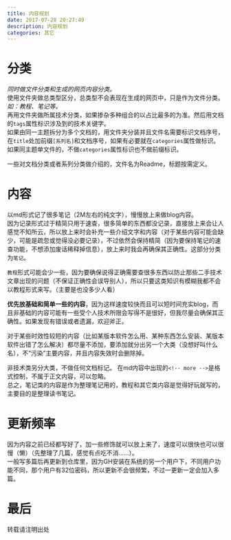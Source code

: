 ```yaml
---
title: 内容规划
date: 2017-07-28 20:27:49
description: 内容规划
categories: 其它
---
```

# 分类
_同时做文件分类和生成的网页内容分类。_  
使用文件夹做总类型区分，总类型不会表现在生成的网页中，只是作为文件分类。_如：教程、笔记等。_    
再用文件夹做所属技术分类，如果掺杂多种组合的以占比最多的为准。然后用文档的`tags`属性标识涉及到的技术关键字。  
如果由同一主题拆分为多个文档的，用文件夹分装并且文件名需要标识文档序号，在`title`处加前缀`[系列名]`和文档序号，如果有必要就在`categories`属性做标识。  
如果同主题单文件的，不做`categories`属性标识也不做前缀标识。  

一些对文档分类或者系列分类做介绍的，文件名为Readme，标题按需定义。  

# 内容
以md形式记了很多笔记（2M左右的纯文字），慢慢放上来做blog内容。  
因为记录形式过于精简只用于速查，很多简单的东西都没记录，直接放上来会让人感觉不知所云，所以放上来时会补充一些介绍文字和内容（对于某些内容可能会缺少，可能是疏忽或觉得没必要记录），不过依然会保持精简（因为要保持笔记的速查功能，不想添加废话稀释掉信息），放上来时我会再确保其正确性。这部分分类为`笔记`。

`教程`形式可能会少一些，因为要确保说得正确需要查很多东西以防止那些二手技术文章出现的问题（不保证正确性会误导别人），所以只要这类知识有模糊我都不会以教程形式来写。（主要是也没多少人看）  

**优先放基础和简单一些的内容**，因为这样速度较快而且可以短时间充实blog，而且非基础的内容可能有一些受个人技术所限会写得不是很好，但我尽量会确保其正确性。如果发现有错误或者遗漏，欢迎斧正。  

对于某些时效性较短的内容（比如某版本软件怎么用、某种东西怎么安装、某版本软件出错了怎么解决）都尽量不添加，要添加就分出另一个大类（没想好叫什么名），不“污染”主要内容，并且内容失效时会删除掉。  

非技术类另分大类，不做任何文档标记。 
在md内容中出现的`<!-- more -->`是格式控制，不属于正文内容，可以忽略。  
总之，笔记类的内容是作为整理笔记用的，教程和其它类内容是觉得好玩就写的，主要目的是整理读书笔记。  

# 更新频率
因为内容之前已经都写好了，加一些修饰就可以放上来了，速度可以很快也可以很慢（懒）（先整理了几篇，感觉有点吃不消……）。  
一般写多篇后再更新到仓库里，因为GH安装在系统的另一个用户下，不同用户功能不同，那个用户有32位密码，所以更新不会很频繁，不过一更新一定会加入多篇。  

# 最后
转载请注明出处